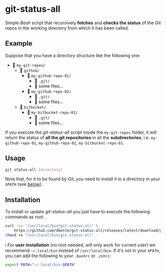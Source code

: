 # git-status-all

Simple *Bash* script that recursively **fetches** and **checks the status** of the *Git* repos in the working directory from which it has been called.

## Example

Suppose that you have a directory structure like the following one:

- :file_folder: `my-git-repos/`
  - :file_folder: `github/`
    - :file_folder: `my-github-repo-01/`
      - :file_folder: `.git/`
      - :page_facing_up: some files...
    - :file_folder: `my-github-repo-02/`
      - :file_folder: `.git/`
      - :page_facing_up: some files...
  - :file_folder: `bitbucket/`
    - :file_folder: `my-bitbucket-repo-01/`
      - :file_folder: `.git/`
      - :page_facing_up: some files...

If you execute the *git-status-all* script inside the `my-git-repos` folder, it will return the status of **all the git repositories** in all the **subdirectories**, i.e. `my-github-repo-01`, `my-github-repo-02`, `my-bitbucket-repo-01`.

## Usage

```bash
git status-all [directory]
```

Note that, for it to be found by Git, you need to install it in a directory in your `$PATH` (see [below](#installation)).

## Installation

To install or update *git-status-all* you just have to execute the following commands as root:

```bash
curl -Lo "/usr/local/bin/git-status-all" \
    https://github.com/dmotte/git-status-all/releases/latest/download/git-status-all
chmod +x "/usr/local/bin/git-status-all"
```

:information_source: For **user installation** (no root needed, will only work for current user) we recommend `~/.local/bin` instead of `/usr/local/bin`. If it's not in your `$PATH`, you can add the following to your `.bashrc` or `.zshrc`:

```bash
export PATH="~/.local/bin:$PATH"
```
